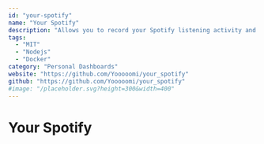 ```yaml
---
id: "your-spotify"
name: "Your Spotify"
description: "Allows you to record your Spotify listening activity and have statistics about them served through a Web application."
tags:
  - "MIT"
  - "Nodejs"
  - "Docker"
category: "Personal Dashboards"
website: "https://github.com/Yooooomi/your_spotify"
github: "https://github.com/Yooooomi/your_spotify"
#image: "/placeholder.svg?height=300&width=400"
---
```


# Your Spotify

